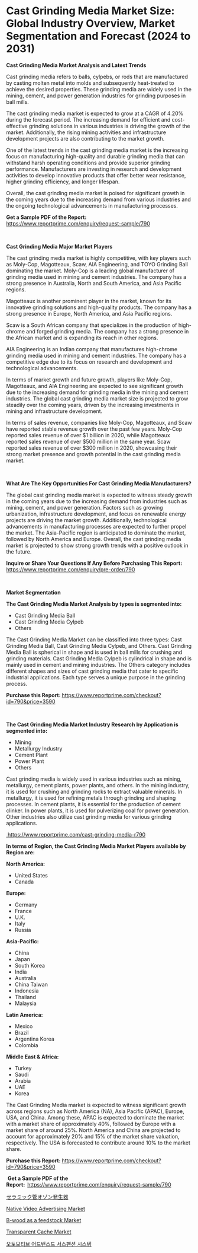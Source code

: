 <p><h1>Cast Grinding Media Market Size: Global Industry Overview, Market Segmentation and Forecast (2024 to 2031)</h1></p><p><strong>Cast Grinding Media Market Analysis and Latest Trends</strong></p>
<p><p>Cast grinding media refers to balls, cylpebs, or rods that are manufactured by casting molten metal into molds and subsequently heat-treated to achieve the desired properties. These grinding media are widely used in the mining, cement, and power generation industries for grinding purposes in ball mills.</p><p>The cast grinding media market is expected to grow at a CAGR of 4.20% during the forecast period. The increasing demand for efficient and cost-effective grinding solutions in various industries is driving the growth of the market. Additionally, the rising mining activities and infrastructure development projects are also contributing to the market growth.</p><p>One of the latest trends in the cast grinding media market is the increasing focus on manufacturing high-quality and durable grinding media that can withstand harsh operating conditions and provide superior grinding performance. Manufacturers are investing in research and development activities to develop innovative products that offer better wear resistance, higher grinding efficiency, and longer lifespan.</p><p>Overall, the cast grinding media market is poised for significant growth in the coming years due to the increasing demand from various industries and the ongoing technological advancements in manufacturing processes.</p></p>
<p><strong>Get a Sample PDF of the Report:&nbsp;</strong> <a href="https://www.reportprime.com/enquiry/request-sample/790">https://www.reportprime.com/enquiry/request-sample/790</a></p>
<p>&nbsp;</p>
<p><strong>Cast Grinding Media Major Market Players</strong></p>
<p><p>The cast grinding media market is highly competitive, with key players such as Moly-Cop, Magotteaux, Scaw, AIA Engineering, and TOYO Grinding Ball dominating the market. Moly-Cop is a leading global manufacturer of grinding media used in mining and cement industries. The company has a strong presence in Australia, North and South America, and Asia Pacific regions.</p><p>Magotteaux is another prominent player in the market, known for its innovative grinding solutions and high-quality products. The company has a strong presence in Europe, North America, and Asia Pacific regions.</p><p>Scaw is a South African company that specializes in the production of high-chrome and forged grinding media. The company has a strong presence in the African market and is expanding its reach in other regions.</p><p>AIA Engineering is an Indian company that manufactures high-chrome grinding media used in mining and cement industries. The company has a competitive edge due to its focus on research and development and technological advancements.</p><p>In terms of market growth and future growth, players like Moly-Cop, Magotteaux, and AIA Engineering are expected to see significant growth due to the increasing demand for grinding media in the mining and cement industries. The global cast grinding media market size is projected to grow steadily over the coming years, driven by the increasing investments in mining and infrastructure development.</p><p>In terms of sales revenue, companies like Moly-Cop, Magotteaux, and Scaw have reported stable revenue growth over the past few years. Moly-Cop reported sales revenue of over $1 billion in 2020, while Magotteaux reported sales revenue of over $500 million in the same year. Scaw reported sales revenue of over $300 million in 2020, showcasing their strong market presence and growth potential in the cast grinding media market.</p></p>
<p>&nbsp;</p>
<p><strong>What Are The Key Opportunities For Cast Grinding Media Manufacturers?</strong></p>
<p><p>The global cast grinding media market is expected to witness steady growth in the coming years due to the increasing demand from industries such as mining, cement, and power generation. Factors such as growing urbanization, infrastructure development, and focus on renewable energy projects are driving the market growth. Additionally, technological advancements in manufacturing processes are expected to further propel the market. The Asia-Pacific region is anticipated to dominate the market, followed by North America and Europe. Overall, the cast grinding media market is projected to show strong growth trends with a positive outlook in the future.</p></p>
<p><strong>Inquire or Share Your Questions If Any Before Purchasing This Report:</strong> <a href="https://www.reportprime.com/enquiry/pre-order/790">https://www.reportprime.com/enquiry/pre-order/790</a></p>
<p>&nbsp;</p>
<p><strong>Market Segmentation</strong></p>
<p><strong>The Cast Grinding Media Market Analysis by types is segmented into:</strong></p>
<p><ul><li>Cast Grinding Media Ball</li><li>Cast Grinding Media Cylpeb</li><li>Others</li></ul></p>
<p><p>The Cast Grinding Media Market can be classified into three types: Cast Grinding Media Ball, Cast Grinding Media Cylpeb, and Others. Cast Grinding Media Ball is spherical in shape and is used in ball mills for crushing and grinding materials. Cast Grinding Media Cylpeb is cylindrical in shape and is mainly used in cement and mining industries. The Others category includes different shapes and sizes of cast grinding media that cater to specific industrial applications. Each type serves a unique purpose in the grinding process.</p></p>
<p><strong>Purchase this Report:&nbsp;</strong><a href="https://www.reportprime.com/checkout?id=790&price=3590">https://www.reportprime.com/checkout?id=790&price=3590</a></p>
<p>&nbsp;</p>
<p><strong>The Cast Grinding Media Market Industry Research by Application is segmented into:</strong></p>
<p><ul><li>Mining</li><li>Metallurgy Industry</li><li>Cement Plant</li><li>Power Plant</li><li>Others</li></ul></p>
<p><p>Cast grinding media is widely used in various industries such as mining, metallurgy, cement plants, power plants, and others. In the mining industry, it is used for crushing and grinding rocks to extract valuable minerals. In metallurgy, it is used for refining metals through grinding and shaping processes. In cement plants, it is essential for the production of cement clinker. In power plants, it is used for pulverizing coal for power generation. Other industries also utilize cast grinding media for various grinding applications.</p></p>
<p><a href="https://www.reportprime.com/cast-grinding-media-r790">&nbsp;https://www.reportprime.com/cast-grinding-media-r790</a></p>
<p><strong>In terms of Region, the Cast Grinding Media Market Players available by Region are:</strong></p>
<p>
    <p> <strong> North America: </strong>
        <ul>
            <li>United States</li>
            <li>Canada</li>
        </ul>
        </p> 
    <p> <strong> Europe: </strong>
        <ul>
            <li>Germany</li>
            <li>France</li>
            <li>U.K.</li>
            <li>Italy</li>
            <li>Russia</li>
        </ul>
        </p> 
    <p> <strong> Asia-Pacific: </strong>
        <ul>
            <li>China</li>
            <li>Japan</li>
            <li>South Korea</li>
            <li>India</li>
            <li>Australia</li>
            <li>China Taiwan</li>
            <li>Indonesia</li>
            <li>Thailand</li>
            <li>Malaysia</li>
        </ul>
        </p> 
    <p> <strong> Latin America: </strong>
        <ul>
            <li>Mexico</li>
            <li>Brazil</li>
            <li>Argentina Korea</li>
            <li>Colombia</li>
        </ul>
        </p> 
    <p> <strong> Middle East & Africa: </strong>
        <ul>
            <li>Turkey</li>
            <li>Saudi</li>
            <li>Arabia</li>
            <li>UAE</li>
            <li>Korea</li>
        </ul>
    </p>
    </p>
<p><p>The Cast Grinding Media market is expected to witness significant growth across regions such as North America (NA), Asia Pacific (APAC), Europe, USA, and China. Among these, APAC is expected to dominate the market with a market share of approximately 40%, followed by Europe with a market share of around 25%. North America and China are projected to account for approximately 20% and 15% of the market share valuation, respectively. The USA is forecasted to contribute around 10% to the market share.</p></p>
<p><strong>Purchase this Report: </strong><a href="https://www.reportprime.com/checkout?id=790&price=3590">https://www.reportprime.com/checkout?id=790&price=3590</a></p>
<p>&nbsp;<strong>Get a Sample PDF of the Report:&nbsp;&nbsp;</strong><a href="https://www.reportprime.com/enquiry/request-sample/790">https://www.reportprime.com/enquiry/request-sample/790</a></p>
<p><strong></strong></p>
<p><p><a href="https://medium.com/@mt14785/%E3%82%BB%E3%83%A9%E3%83%9F%E3%83%83%E3%82%AF%E3%83%81%E3%83%A5%E3%83%BC%E3%83%96%E3%82%AA%E3%82%BE%E3%83%B3%E7%99%BA%E7%94%9F%E5%99%A8%E3%81%AE%E5%B8%82%E5%A0%B4%E8%AA%BF%E6%9F%BB%E3%81%A8%E6%A5%AD%E7%95%8C%E3%81%AE%E9%80%B2%E5%8C%96-2031%E5%B9%B4%E3%81%BE%E3%81%A7%E3%81%AE%E4%BA%88%E6%B8%AC-076940e85a29">セラミック管オゾン発生器</a></p><p><a href="https://www.linkedin.com/pulse/insights-native-video-advertising-market-players-size-geographical-re7je">Native Video Advertising Market</a></p><p><a href="https://github.com/bmorecock/Market-Research-Report-List-4/blob/main/b-wood-as-a-feedstock-market.md">B-wood as a feedstock Market</a></p><p><a href="https://issuu.com/reportprime-2/docs/transparent-cache-market-size-2030.pptx">Transparent Cache Market</a></p><p><a href="https://medium.com/@boydsmitham726/%EC%9E%90%EB%8F%99%EC%B0%A8-%EA%B3%A0%EA%B8%89-%EC%84%9C%EC%8A%A4%ED%8E%9C%EC%85%98-%EC%8B%9C%EC%8A%A4%ED%85%9C-%EC%8B%9C%EC%9E%A5-%EA%B7%9C%EB%AA%A8-%EC%8B%9C%EC%9E%A5-%EC%84%B8%EB%B6%84%ED%99%94-%EC%8B%9C%EC%9E%A5-%EB%8F%99%ED%96%A5-%EB%B0%8F-%EC%84%B1%EC%9E%A5-%EB%B6%84%EC%84%9D-%EC%98%88%EC%B8%A1-2031%EB%85%84%EA%B9%8C%EC%A7%80-1b95d7960b9b">오토모티브 어드밴스드 서스펜션 시스템</a></p></p>